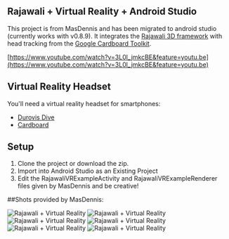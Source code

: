## Rajawali + Virtual Reality + Android Studio

This project is from MasDennis and has been migrated to android studio (currently works with v0.8.9). It integrates the [Rajawali 3D framework](https://github.com/MasDennis/Rajawali) with head tracking from the [Google Cardboard Toolkit](https://developers.google.com/cardboard/).

[https://www.youtube.com/watch?v=3L0l_jmkcBE&feature=youtu.be](https://www.youtube.com/watch?v=3L0l_jmkcBE&feature=youtu.be)

## Virtual Reality Headset

You'll need a virtual reality headset for smartphones:
- [Durovis Dive](http://www.durovis.com/index.html)
- [Cardboard](http://www.googlecardboard.com/)

## Setup

1. Clone the project or download the zip.
2. Import into Android Studio as an Existing Project
3. Edit the RajawaliVRExampleActivity and RajawaliVRExampleRenderer files given by MasDennis and be creative!

##Shots provided by MasDennis: 

![Rajawali + Virtual Reality](http://www.rozengain.com/files/rajawali/rajawali-virtual-reality-001.jpg)
![Rajawali + Virtual Reality](http://www.rozengain.com/files/rajawali/rajawali-virtual-reality-002.jpg)
![Rajawali + Virtual Reality](http://www.rozengain.com/files/rajawali/rajawali-virtual-reality-003.jpg)
![Rajawali + Virtual Reality](http://www.rozengain.com/files/rajawali/rajawali-virtual-reality-004.jpg)
![Rajawali + Virtual Reality](http://www.rozengain.com/files/rajawali/rajawali-virtual-reality-005.jpg)
![Rajawali + Virtual Reality](http://www.rozengain.com/files/rajawali/rajawali-virtual-reality-006.jpg)